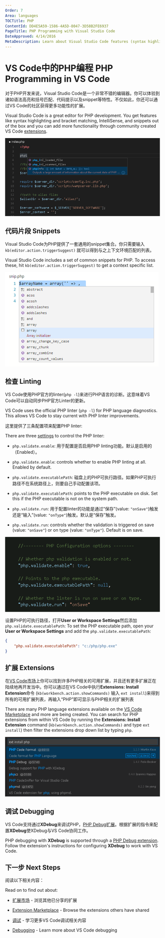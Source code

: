 ```yaml
---
Order: 7
Area: languages
TOCTitle: PHP
ContentId: DD4E5A59-1586-4A5D-8047-3D58B2FE6937
PageTitle: PHP Programming with Visual Studio Code
DateApproved: 4/14/2016
MetaDescription: Learn about Visual Studio Code features (syntax highlighting, snippets, linting) for PHP development.
---
```


# VS Code中的PHP编程 PHP Programming in VS Code

对于PHP开发来说，Visual Studio Code是一个非常不错的编辑器。你可以体验到诸如语法高亮和括号匹配、代码提示以及snippet等特性。不仅如此，你还可以通过VS Code的社区获得更多功能性的扩展。

Visual Studio Code is a great editor for PHP development. You get features like syntax highlighting and bracket matching, IntelliSense, and snippets out of the box and you can add more functionality through community created VS Code [extensions](/docs/editor/extension-gallery.md).

![show PHP IntelliSense](images/php/php-intellisense.png)

## 代码片段 Snippets

Visual Studio Code为PHP提供了一套通用的snippet集合。你只需要输入 `kb(editor.action.triggerSuggest)` 就可以得到与之上下文环境匹配的列表。

Visual Studio Code includes a set of common snippets for PHP.  To access these, hit `kb(editor.action.triggerSuggest)` to get a context specific list.

![PHP Snippets](images/php/php-snippets.png)

## 检查 Linting

VS Code使用PHP官方的linter(`php -l`)来进行PHP语言的诊断。这意味着VS Code可以自动同步PHP官方Linter的更新。

VS Code uses the official PHP linter (`php -l`) for PHP language diagnostics. This allows VS Code to stay current with PHP linter improvements.

这里提供了三条配置项来配置PHP linter:

There are three [settings](/docs/customization/userandworkspace.md) to control the PHP linter:

* `php.validate.enable`: 用于配置是否启用PHP linting功能。默认是启用的（Enabled）。
* `php.validate.enable`: controls whether to enable PHP linting at all. Enabled by default.

* `php.validate.executablePath`: 磁盘上的PHP可执行路径。如果PHP可执行路径不在系统路径上，则要自己手动配置该项。
* `php.validate.executablePath`: points to the PHP executable on disk. Set this if the PHP executable is not on the system path.

* `php.validate.run`: 用于配置linter的功能是通过“保存”(value: `"onSave"`)触发还是“输入”(value: `"onType"`)触发。默认是“保存”触发。
* `php.validate.run`: controls whether the validation is triggered on save (value: `"onSave"`) or on type (value: `"onType"`). Default is on save.


![show PHP settings](images/php/php-settings.png)

设置PHP的可执行路径，打开**User or Workspace Settings**然后添加`php.validate.executablePath`:
To set the PHP executable path, open your **User or Workspace Settings** and add the `php.validate.executablePath`:

```json
{
    "php.validate.executablePath": "c:/php/php.exe"
}
```

## 扩展 Extensions

在[VS Code市场](https://marketplace.visualstudio.com/VSCode)上你可以找到许多PHP相关的可用扩展，并且还有更多扩展正在陆续地再开发当中。你可以通过在VS Code中执行**Extensions: Install Extension**命令 (`kb(workbench.action.showCommands)` 输入 `ext install`)来得到所有的可用扩展列表，再输入“PHP”即可显示与PHP相关的扩展列表

There are many PHP language extensions available on the [VS Code Marketplace](https://marketplace.visualstudio.com/VSCode) and more are being created.  You can search for PHP extensions from within VS Code by running the **Extensions: Install Extension** command (`kb(workbench.action.showCommands)` and type `ext install`) then filter the extensions drop down list by typing `php`.

![show PHP extensions](images/php/php-extensions.png)

## 调试 Debugging

VS Code支持通过**XDebug**来调试PHP，[PHP Debug扩展](https://marketplace.visualstudio.com/items?itemName=felixfbecker.php-debug)。根据扩展的指令来配置**XDebug**使XDebug与VS Code协同工作。

PHP debugging with **XDebug** is supported through a [PHP Debug extension](https://marketplace.visualstudio.com/items?itemName=felixfbecker.php-debug).  Follow the extension's instructions for configuring **XDebug** to work with VS Code.

## 下一步 Next Steps

阅读以下相关内容：

Read on to find out about:

* [扩展市场](/docs/editor/extension-gallery.md) - 浏览其他已分享的扩展
* [Extension Marketplace](/docs/editor/extension-gallery.md) - Browse the extensions others have shared

* [调试](/docs/editor/debugging.md) - 学习更多VS Code调试相关内容
* [Debugging](/docs/editor/debugging.md) - Learn more about VS Code debugging


